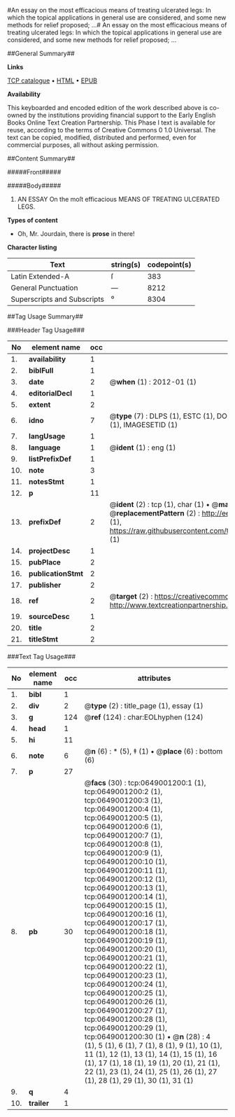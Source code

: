 #An essay on the most efficacious means of treating ulcerated legs: In which the topical applications in general use are considered, and some new methods for relief proposed; ...#
An essay on the most efficacious means of treating ulcerated legs: In which the topical applications in general use are considered, and some new methods for relief proposed; ...

##General Summary##

**Links**

[TCP catalogue](http://www.ota.ox.ac.uk/tcp/)  • 
[HTML](http://tei.it.ox.ac.uk/tcp/Texts-HTML/free/004/004788175.html)  • 
[EPUB](http://tei.it.ox.ac.uk/tcp/Texts-EPUB/free/004/004788175.epub)

**Availability**

This keyboarded and encoded edition of the
	       work described above is co-owned by the institutions
	       providing financial support to the Early English Books
	       Online Text Creation Partnership. This Phase I text is
	       available for reuse, according to the terms of Creative
	       Commons 0 1.0 Universal. The text can be copied,
	       modified, distributed and performed, even for
	       commercial purposes, all without asking permission.


##Content Summary##

#####Front#####

#####Body#####

1. AN ESSAY On the moſt efficacious MEANS OF TREATING ULCERATED LEGS.

**Types of content**

  * Oh, Mr. Jourdain, there is **prose** in there!

**Character listing**


|Text|string(s)|codepoint(s)|
|---|---|---|
|Latin Extended-A|ſ|383|
|General Punctuation|—|8212|
|Superscripts             and Subscripts|⁰|8304|

##Tag Usage Summary##

###Header Tag Usage###

|No|element name|occ|attributes|
|---|---|---|---|
|1.|__availability__|1||
|2.|__biblFull__|1||
|3.|__date__|2| @__when__ (1) : 2012-01 (1)|
|4.|__editorialDecl__|1||
|5.|__extent__|2||
|6.|__idno__|7| @__type__ (7) : DLPS (1), ESTC (1), DOCNO (1), TCP (1), GALEDOCNO (1), CONTENTSET (1), IMAGESETID (1)|
|7.|__langUsage__|1||
|8.|__language__|1| @__ident__ (1) : eng (1)|
|9.|__listPrefixDef__|1||
|10.|__note__|3||
|11.|__notesStmt__|1||
|12.|__p__|11||
|13.|__prefixDef__|2| @__ident__ (2) : tcp (1), char (1)  •  @__matchPattern__ (2) : ([0-9\-]+):([0-9IVX]+) (1), (.+) (1)  •  @__replacementPattern__ (2) : http://eebo.chadwyck.com/downloadtiff?vid=$1&page=$2 (1), https://raw.githubusercontent.com/textcreationpartnership/Texts/master/tcpchars.xml#$1 (1)|
|14.|__projectDesc__|1||
|15.|__pubPlace__|2||
|16.|__publicationStmt__|2||
|17.|__publisher__|2||
|18.|__ref__|2| @__target__ (2) : https://creativecommons.org/publicdomain/zero/1.0/ (1), http://www.textcreationpartnership.org/docs/. (1)|
|19.|__sourceDesc__|1||
|20.|__title__|2||
|21.|__titleStmt__|2||


###Text Tag Usage###

|No|element name|occ|attributes|
|---|---|---|---|
|1.|__bibl__|1||
|2.|__div__|2| @__type__ (2) : title_page (1), essay (1)|
|3.|__g__|124| @__ref__ (124) : char:EOLhyphen (124)|
|4.|__head__|1||
|5.|__hi__|11||
|6.|__note__|6| @__n__ (6) : * (5), ‡ (1)  •  @__place__ (6) : bottom (6)|
|7.|__p__|27||
|8.|__pb__|30| @__facs__ (30) : tcp:0649001200:1 (1), tcp:0649001200:2 (1), tcp:0649001200:3 (1), tcp:0649001200:4 (1), tcp:0649001200:5 (1), tcp:0649001200:6 (1), tcp:0649001200:7 (1), tcp:0649001200:8 (1), tcp:0649001200:9 (1), tcp:0649001200:10 (1), tcp:0649001200:11 (1), tcp:0649001200:12 (1), tcp:0649001200:13 (1), tcp:0649001200:14 (1), tcp:0649001200:15 (1), tcp:0649001200:16 (1), tcp:0649001200:17 (1), tcp:0649001200:18 (1), tcp:0649001200:19 (1), tcp:0649001200:20 (1), tcp:0649001200:21 (1), tcp:0649001200:22 (1), tcp:0649001200:23 (1), tcp:0649001200:24 (1), tcp:0649001200:25 (1), tcp:0649001200:26 (1), tcp:0649001200:27 (1), tcp:0649001200:28 (1), tcp:0649001200:29 (1), tcp:0649001200:30 (1)  •  @__n__ (28) : 4 (1), 5 (1), 6 (1), 7 (1), 8 (1), 9 (1), 10 (1), 11 (1), 12 (1), 13 (1), 14 (1), 15 (1), 16 (1), 17 (1), 18 (1), 19 (1), 20 (1), 21 (1), 22 (1), 23 (1), 24 (1), 25 (1), 26 (1), 27 (1), 28 (1), 29 (1), 30 (1), 31 (1)|
|9.|__q__|4||
|10.|__trailer__|1||
